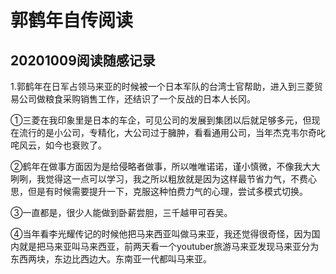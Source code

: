 # 郭鹤年自传阅读

## 20201009阅读随感记录

1.郭鹤年在日军占领马来亚的时候被一个日本军队的台湾士官帮助，进入到三菱贸易公司做粮食采购销售工作，还结识了一个反战的日本人长冈。

①三菱在我印象里是日本的车企，可见公司的发展到集团以后就足够多元，但现在流行的是小公司，专精化，大公司过于臃肿，看看通用公司，当年杰克韦尔奇叱咤风云，如今也衰败了。

②鹤年在做事方面因为是给侵略者做事，所以唯唯诺诺，谨小慎微，不像我大大咧咧，我觉得这一点可以学习，我之所以粗放就是因为这样最节省力气，不费心思，但是有时候需要提升一下，克服这种怕费力气的心理，尝试多模式切换。

③一直都是，很少人能做到卧薪尝胆，三千越甲可吞吴。

④当年看李光耀传记的时候他把马来西亚叫做马来亚，我还觉得很奇怪，因为国内就是把马来亚叫马来西亚，前两天看一个youtuber旅游马来亚发现马来亚分为东西两块，东边比西边大。东南亚一代都叫马来亚。





